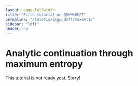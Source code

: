 ```yaml
---
layout: page-fullwidth
title: "Fifth tutorial on QSGW+DMFT"
permalink: "/tutoria/qsgw_dmft/maxent1/"
sidebar: "left"
header: no
---
```

# Analytic continuation through maximum entropy

This tutorial is not ready yest. Sorry!

